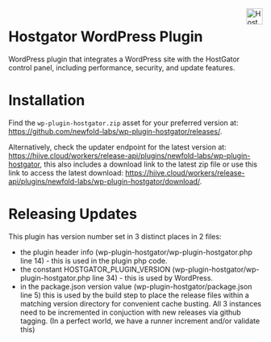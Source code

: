 <a href="https://hostgator.com/" target="_blank">
    <img src="https://www.hostgator.com/static/cs/img/logos/nav-for-light.svg" alt="HostGator Logo" title="HostGator" align="right" height="32" />
</a>

# Hostgator WordPress Plugin

WordPress plugin that integrates a WordPress site with the HostGator control panel, including performance, security, and
update features.

# Installation

Find the `wp-plugin-hostgator.zip` asset for your preferred version at: https://github.com/newfold-labs/wp-plugin-hostgator/releases/.

Alternatively, check the updater endpoint for the latest version at: https://hiive.cloud/workers/release-api/plugins/newfold-labs/wp-plugin-hostgator, this also includes a download link to the latest zip file or use this link to access the latest download: https://hiive.cloud/workers/release-api/plugins/newfold-labs/wp-plugin-hostgator/download/.

# Releasing Updates

This plugin has version number set in 3 distinct places in 2 files:

- the plugin header info (wp-plugin-hostgator/wp-plugin-hostgator.php line 14) - this is used in the plugin php code.
- the constant HOSTGATOR_PLUGIN_VERSION (wp-plugin-hostgator/wp-plugin-hostgator.php line 34) - this is used by
  WordPress.
- in the package.json version value (wp-plugin-hostgator/package.json line 5) this is used by the build step to place
  the release files within a matching version directory for convenient cache busting. All 3 instances need to be
  incremented in conjuction with new releases via github tagging.
  (In a perfect world, we have a runner increment and/or validate this)
